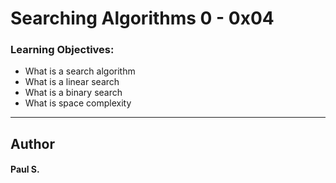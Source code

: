 # Searching Algorithms 0 - 0x04

### Learning Objectives:
*    What is a search algorithm
*    What is a linear search
*    What is a binary search
*    What is space complexity

--- 
## Author 
#### Paul S.